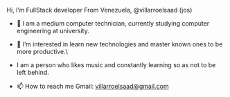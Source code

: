   Hi, I’m FullStack developer From Venezuela, @villarroelsaad (jos) 

- 🌱 I am a medium computer technician, currently studying computer engineering at university.
  
- 👀 I’m interested in learn new technologies and master known ones to be more productive.\

- I am a person who likes music and constantly learning so as not to be left behind.


- 📫 How to reach me
  Gmail:
  villarroelsaad@gmail.com
  


